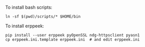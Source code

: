 To install bash scripts:

    ln -sf $(pwd)/scripts/* $HOME/bin

To install erppeek:

    pip install --user erppeek pyOpenSSL ndg-httpsclient pyasn1
    cp erppeek.ini.template erppeek.ini  # and edit erppeek.ini
